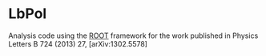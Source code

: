 # LbPol

Analysis code using the [ROOT](https://root.cern.ch/) framework for the work published in Physics Letters B 724 (2013) 27, \[arXiv:1302.5578\]

